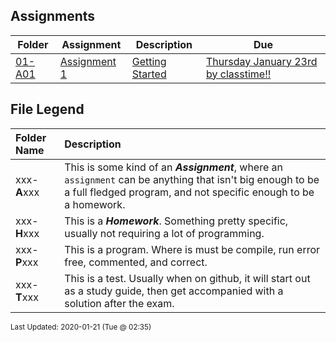 ## Assignments
| Folder | Assignment | Description | Due|
 | ------------|------------|------------|------------|
 | [01-A01](https://github.com/rugbyprof/2143-Object-Oriented-Programming/tree/master/Assignments/01-A01) | [ Assignment 1 ](https://github.com/rugbyprof/2143-Object-Oriented-Programming/tree/master/Assignments/01-A01) | [ Getting Started](https://github.com/rugbyprof/2143-Object-Oriented-Programming/tree/master/Assignments/01-A01) | [Thursday January 23rd by classtime!!](https://github.com/rugbyprof/2143-Object-Oriented-Programming/tree/master/Assignments/01-A01) |

    
## File Legend

| Folder Name | Description |
|:-----------|:-------------|
|xxx-**A**xxx | This is some kind of an ***Assignment***, where an `assignment` can be anything that isn't big enough to be a full fledged program, and not specific enough to be a homework. |
|xxx-**H**xxx | This is a ***Homework***. Something pretty specific, usually not requiring a lot of programming. |
|xxx-**P**xxx | This is a program. Where is must be compile, run error free, commented, and correct. |
|xxx-**T**xxx | This is a test. Usually when on github, it will start out as a study guide, then get accompanied with a solution after the exam. |

    
<sup>Last Updated: 2020-01-21 (Tue @ 02:35)</sup>